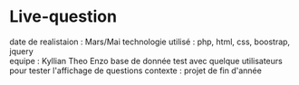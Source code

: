 # Live-question
date de realistaion : Mars/Mai
technologie utilisé : php, html, css, boostrap, jquery  
equipe : Kyllian Theo Enzo 
base de donnée test avec quelque utilisateurs pour tester l'affichage de questions 
contexte : projet de fin d'année
